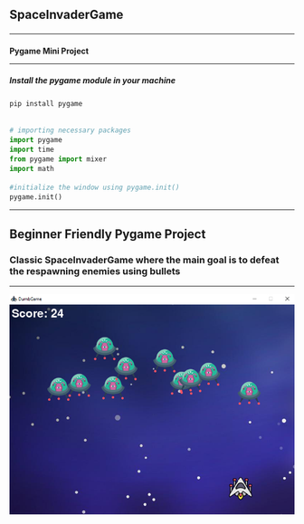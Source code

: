 ## SpaceInvaderGame<hr> 

#### Pygame Mini Project <hr>
##### Install the pygame module in your machine
`pip install pygame`
<br>

``` python

# importing necessary packages 
import pygame
import time
from pygame import mixer
import math

#initialize the window using pygame.init()
pygame.init()

```
<hr>

## Beginner Friendly Pygame Project  
### Classic SpaceInvaderGame where the main goal is to defeat the respawning enemies using bullets  
<hr>

![ScreenShot](./SpaceInvaderGame/images/screenshot.png)
